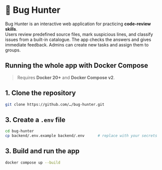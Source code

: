 # 🐞 Bug Hunter

Bug Hunter is an interactive web application for practicing **code-review skills**.  
Users review predefined source files, mark suspicious lines, and classify issues
from a built-in catalogue. The app checks the answers and gives immediate
feedback. Admins can create new tasks and assign them to groups.


## Running the whole app with Docker Compose

> Requires **Docker 20+** and **Docker Compose v2**.

## 1. Clone the repository

```bash
git clone https://github.com/…/bug-hunter.git
```

## 3. Create a `.env` file

```bash
cd bug-hunter
cp backend/.env.example backend/.env      # replace with your secrets
```
## 3. Build and run the app

```bash
docker compose up --build
```